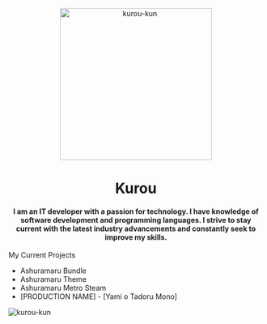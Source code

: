 <!-- Avatar -->
<p align="center"><img width="300px" height="300px" src="https://res.kinmokusei.dev/img/avatars/Kurou_default.png" alt="kurou-kun"></p>

<!-- Title -->
<h1 align="center">Kurou</h1>

<!-- Description -->
<h4 align="center">I am an IT developer with a passion for technology. I have knowledge of software development and programming languages. I strive to stay current with the latest industry advancements and constantly seek to improve my skills.</h4>

<!-- Projects -->
<p align="left">My Current Projects</p>
<ul>
  <li>Ashuramaru Bundle</li>
  <li>Ashuramaru Theme</li>
  <li>Ashuramaru Metro Steam</li>
  <li>[PRODUCTION NAME] - [Yami o Tadoru Mono]</li>
</ul>

<img src="https://komarev.com/ghpvc/?username=kurou-kun&label=Profile%20views&color=0e75b6&style=flat" alt="kurou-kun" />
